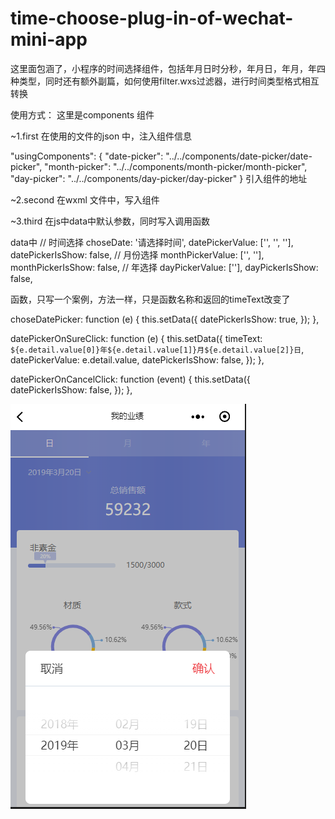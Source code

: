 ﻿# time-choose-plug-in-of-wechat-mini-app
这里面包涵了，小程序的时间选择组件，包括年月日时分秒，年月日，年月，年四种类型，同时还有额外副篇，如何使用filter.wxs过滤器，进行时间类型格式相互转换


使用方式：
这里是components 组件

~1.first  在使用的文件的json 中，注入组件信息

	
  "usingComponents": {
    "date-picker": "../../components/date-picker/date-picker",
    "month-picker": "../../components/month-picker/month-picker",
    "day-picker": "../../components/day-picker/day-picker"
  }
引入组件的地址


~2.second 在wxml 文件中，写入组件


<!-- 年月日份选择 -->
<date-picker
    id="date-picker"
    value="{{datePickerValue}}" 
    isShow="{{datePickerIsShow}}"
    bindsureclick="datePickerOnSureClick"
    bindcancelclick="datePickerOnCancelClick" />


<!-- 月份选择 -->
<month-picker
    id="month-picker"
    value="{{monthPickerValue}}" 
    isShow="{{monthPickerIsShow}}"
    bindsureclick="monthPickerOnSureClick"
    bindcancelclick="monthPickerOnCancelClick" />


<!-- 年选择 -->
<day-picker
    id="day-picker"
    value="{{dayPickerValue}}" 
    isShow="{{dayPickerIsShow}}"
    bindsureclick="dayPickerOnSureClick"
    bindcancelclick="dayPickerOnCancelClick" />

~3.third 在js中data中默认参数，同时写入调用函数

data中
// 时间选择
    choseDate: '请选择时间',
    datePickerValue: ['', '', ''],
    datePickerIsShow: false,
    // 月份选择
    monthPickerValue: ['', ''],
    monthPickerIsShow: false,
    // 年选择
    dayPickerValue: [''],
    dayPickerIsShow: false,


函数，只写一个案例，方法一样，只是函数名称和返回的timeText改变了

 choseDatePicker: function (e) {
    this.setData({
      datePickerIsShow: true,
    });
  },

  datePickerOnSureClick: function (e) {
    this.setData({
      timeText: `${e.detail.value[0]}年${e.detail.value[1]}月${e.detail.value[2]}日`,
      datePickerValue: e.detail.value,
      datePickerIsShow: false,
    });
  },

  datePickerOnCancelClick: function (event) {
    this.setData({
      datePickerIsShow: false,
    });
  },

![image](https://github.com/Velg03961485/time-choose-plug-in-of-wechat-mini-app/blob/master/img/b830938b65fddd409fbda6dcb157ee6.png)







